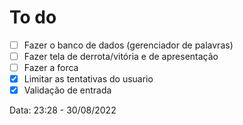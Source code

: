 
# To do

- [ ] Fazer o banco de dados (gerenciador de palavras)
- [ ] Fazer tela de derrota/vitória e de apresentação
- [ ] Fazer a forca
- [x] Limitar as tentativas do usuario
- [x] Validação de entrada

Data: 23:28 - 30/08/2022
